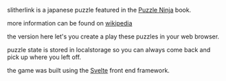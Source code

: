 slitherlink is a japanese puzzle featured in the [Puzzle Ninja](https://www.amazon.ca/Puzzle-Ninja-Against-Japanese-Masters/dp/1783351365) book.

more information can be found on [wikipedia](https://en.wikipedia.org/wiki/Slitherlink)

the version here let's you create a play these puzzles in your web browser.

puzzle state is stored in localstorage so you can always come back and pick up where you left off.

the game was built using the [Svelte](https://svelte.dev/) front end framework.
